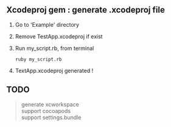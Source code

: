 Xcodeproj gem : generate .xcodeproj file
---
1. Go to 'Example' directory

2. Remove TestApp.xcodeproj if exist

3. Run my_script.rb, from terminal 

     `ruby my_script.rb`

4. TextApp.xcodeproj generated !



TODO
---
>generate xcworkspace<br>
>support cocoapods<br>
>support settings.bundle<br>
